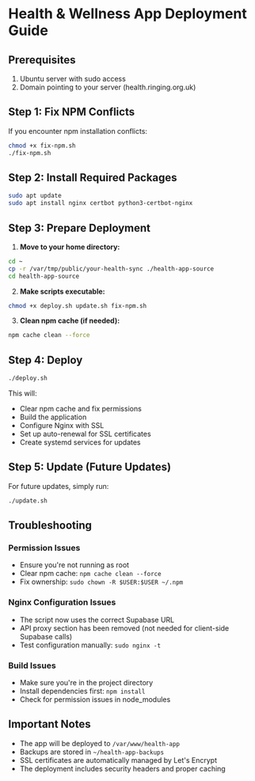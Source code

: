 # Health & Wellness App Deployment Guide

## Prerequisites

1. Ubuntu server with sudo access
2. Domain pointing to your server (health.ringing.org.uk)

## Step 1: Fix NPM Conflicts

If you encounter npm installation conflicts:

```bash
chmod +x fix-npm.sh
./fix-npm.sh
```

## Step 2: Install Required Packages

```bash
sudo apt update
sudo apt install nginx certbot python3-certbot-nginx
```

## Step 3: Prepare Deployment

1. **Move to your home directory:**
```bash
cd ~
cp -r /var/tmp/public/your-health-sync ./health-app-source
cd health-app-source
```

2. **Make scripts executable:**
```bash
chmod +x deploy.sh update.sh fix-npm.sh
```

3. **Clean npm cache (if needed):**
```bash
npm cache clean --force
```

## Step 4: Deploy

```bash
./deploy.sh
```

This will:
- Clear npm cache and fix permissions
- Build the application
- Configure Nginx with SSL
- Set up auto-renewal for SSL certificates
- Create systemd services for updates

## Step 5: Update (Future Updates)

For future updates, simply run:

```bash
./update.sh
```

## Troubleshooting

### Permission Issues
- Ensure you're not running as root
- Clear npm cache: `npm cache clean --force`
- Fix ownership: `sudo chown -R $USER:$USER ~/.npm`

### Nginx Configuration Issues
- The script now uses the correct Supabase URL
- API proxy section has been removed (not needed for client-side Supabase calls)
- Test configuration manually: `sudo nginx -t`

### Build Issues
- Make sure you're in the project directory
- Install dependencies first: `npm install`
- Check for permission issues in node_modules

## Important Notes

- The app will be deployed to `/var/www/health-app`
- Backups are stored in `~/health-app-backups`
- SSL certificates are automatically managed by Let's Encrypt
- The deployment includes security headers and proper caching